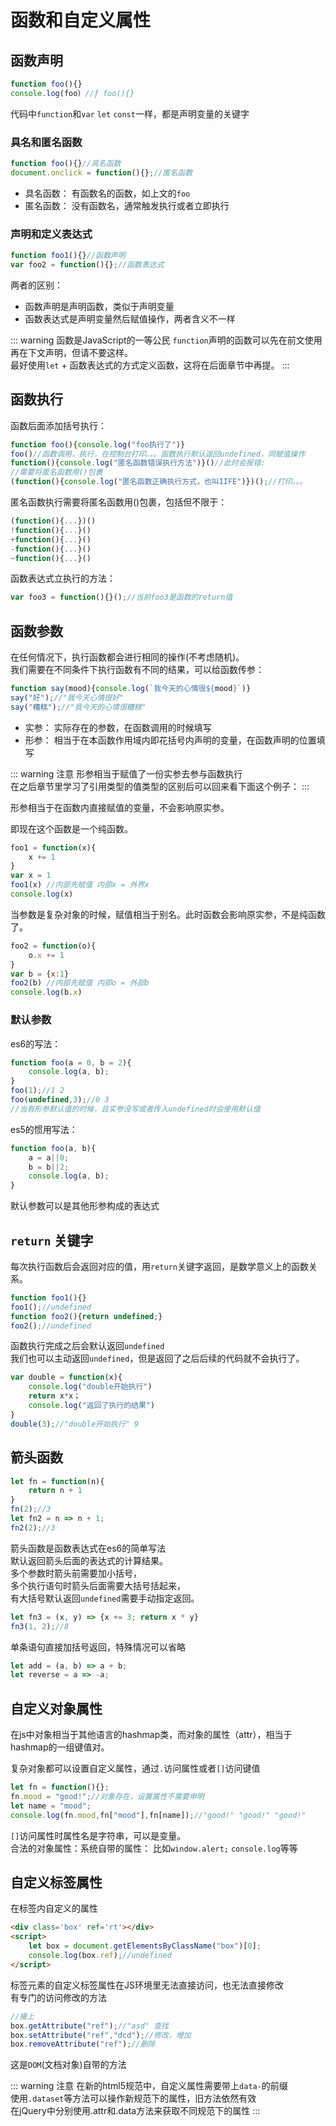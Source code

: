 # 函数和自定义属性

## 函数声明

```js
function foo(){}
console.log(foo）//ƒ foo(){}
```

代码中`function`和`var` `let` `const`一样，都是声明变量的关键字

### 具名和匿名函数

```js
function foo(){}//具名函数
document.onclick = function(){};//匿名函数
```

- 具名函数： 有函数名的函数，如上文的`foo`
- 匿名函数： 没有函数名，通常触发执行或者立即执行

### 声明和定义表达式

```js
function foo1(){}//函数声明
var foo2 = function(){};//函数表达式
```

两者的区别： 

- 函数声明是声明函数，类似于声明变量
- 函数表达式是声明变量然后赋值操作，两者含义不一样

::: warning 函数是JavaScript的一等公民
`function`声明的函数可以先在前文使用再在下文声明，但请不要这样。    
最好使用`let` + 函数表达式的方式定义函数，这将在后面章节中再提。
:::

## 函数执行

函数后面添加括号执行：

```js
function foo(){console.log("foo执行了")}
foo()//函数调用，执行，在控制台打印。。。函数执行默认返回undefined，同赋值操作
function(){console.log("匿名函数错误执行方法")}()//此时会报错: 
//需要将匿名函数用()包裹
(function(){console.log("匿名函数正确执行方式，也叫IIFE")})();//打印。。。
```

匿名函数执行需要将匿名函数用()包裹，包括但不限于：

```js
(function(){...})()
!function(){...}()
+function(){...}()
-function(){...}()
~function(){...}()
```

函数表达式立执行的方法：

```js
var foo3 = function(){}();//当前foo3是函数的return值
```

## 函数参数

在任何情况下，执行函数都会进行相同的操作(不考虑随机)。    
我们需要在不同条件下执行函数有不同的结果，可以给函数传参：

```js
function say(mood){console.log(`我今天的心情很${mood}`)}
say("好");//"我今天心情很好"
say("糟糕");//"我今天的心情很糟糕"
```

- 实参： 实际存在的参数，在函数调用的时候填写
- 形参： 相当于在本函数作用域内即花括号内声明的变量，在函数声明的位置填写

::: warning 注意
形参相当于赋值了一份实参去参与函数执行    
在之后章节里学习了引用类型的值类型的区别后可以回来看下面这个例子：
:::

形参相当于在函数内直接赋值的变量，不会影响原实参。

即现在这个函数是一个纯函数。

```js
foo1 = function(x){
    x += 1
}
var x = 1
foo1(x) //内部先赋值 内部x = 外界x
console.log(x)
```

当参数是复杂对象的时候，赋值相当于别名。此时函数会影响原实参，不是纯函数了。

```js
foo2 = function(o){
    o.x += 1
}
var b = {x:1}
foo2(b) //内部先赋值 内部o = 外部b
console.log(b.x)
```

### 默认参数

es6的写法：

```js
function foo(a = 0, b = 2){
    console.log(a, b);
}
foo(1);//1 2
foo(undefined,3);//0 3
//当有形参默认值的时候，且实参没写或者传入undefined时会使用默认值
```

es5的惯用写法：

```js
function foo(a, b){
    a = a||0;
    b = b||2;
    console.log(a, b);
}
```

默认参数可以是其他形参构成的表达式

## `return` 关键字

每次执行函数后会返回对应的值，用`return`关键字返回，是数学意义上的函数关系。

```js
function foo1(){}
foo1();//undefined
function foo2(){return undefined;}
foo2();//undefined
```

函数执行完成之后会默认返回`undefined`    
我们也可以主动返回`undefined`，但是返回了之后后续的代码就不会执行了。

```js
var double = function(x){
    console.log("double开始执行")
    return x*x；
    console.log("返回了执行的结果")
}
double(3);//"double开始执行" 9
```

## 箭头函数

```js
let fn = function(n){
    return n + 1
}
fn(2);//3
let fn2 = n => n + 1;
fn2(2);//3
```

箭头函数是函数表达式在es6的简单写法    
默认返回箭头后面的表达式的计算结果。    
多个参数时箭头前需要加小括号，    
多个执行语句时箭头后面需要大括号括起来，    
有大括号默认返回`undefined`需要手动指定返回。

```js
let fn3 = (x, y) => {x += 3; return x * y}
fn3(1, 2);//8
```

单条语句直接加括号返回，特殊情况可以省略

```js
let add = (a, b) => a + b;
let reverse = a => -a;
```

## 自定义对象属性

在js中对象相当于其他语言的hashmap类，而对象的属性（attr），相当于hashmap的一组键值对。

复杂对象都可以设置自定义属性，通过`.`访问属性或者`[]`访问键值

```js
let fn = function(){};
fn.mood = "good!";//对象存在，设置属性不需要申明
let name = "mood";
console.log(fn.mood,fn["mood"],fn[name]);//"good!" "good!" "good!"
```

`[]`访问属性时属性名是字符串，可以是变量。    
合法的对象属性：系统自带的属性： 比如`window.alert;` `console.log`等等

## 自定义标签属性

在标签内自定义的属性

```html
<div class='box' ref='rt'></div>
<script>
    let box = document.getElementsByClassName("box")[0];
    console.log(box.ref);//undefined
</script>
```

标签元素的自定义标签属性在JS环境里无法直接访问，也无法直接修改    
有专门的访问修改的方法

```js
//接上
box.getAttribute("ref");//"asd" 查找
box.setAttribute("ref","dcd");//修改，增加
box.removeAttribute("ref");//删除
```

这是`DOM`(文档对象)自带的方法

::: warning 注意
在新的html5规范中，自定义属性需要带上`data-`的前缀    
使用`.dataset`等方法可以操作新规范下的属性，旧方法依然有效    
在jQuery中分别使用.attr和.data方法来获取不同规范下的属性
:::
